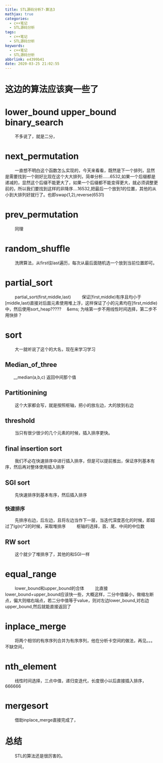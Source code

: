 ```yaml
---
title: STL源码分析7-算法3
mathjax: true
categories:
  - c++笔记
  - STL源码分析
tags:
  - c++笔记
  - STL源码分析
keywords:
  - c++笔记
  - STL源码分析
abbrlink: e4399b41
date: 2020-03-25 21:02:55
---
```


# 这边的算法应该爽一些了

# lower_bound upper_bound binary_search
&emsp;&emsp; 不多说了，就是二分，

# next_permutation
&emsp;&emsp; 一直想不明白这个函数怎么实现的，今天来看看，既然是下一个排列，显然是需要找到一个刚好比现在这个大大排列，简单分析......6532,如果一个后缀都是递减的，显然这个后缀不能更大了，如果一个后缀都不能变得更大，就必须调整更前的，所以我们要找到这样的非降序....16532,把最后一个放到1的位置，其他的从小到大排列好就行了。也即swap(1,2),reverse(6531)
<!---more-->
# prev_permutation
&emsp;&emsp; 同理

# random_shuffle
&emsp;&emsp; 洗牌算法，从first往last遍历，每次从最后面随机选一个放到当前位置即可。

# partial_sort 
&emsp;&emsp; partial_sort(first,middle,last)
&emsp;&emsp; 保证[first,middle)有序且均小于[middle,last)直接对后面元素使用堆上浮，这样保证了小的元素均在[first,middle)中，然后使用sort_heap?????
&emsp;&ems; 为啥第一步不用线性时间选择，第二步不用快排？

# sort
&emsp;&emsp; 大一就听说了这个的大名，现在来学习学习

## Median_of_three
&emsp;&emsp;__median(a,b,c) 返回中间那个值
## Partitionining
&emsp;&emsp; 这个大家都会写，就是按照枢轴，把小的放左边，大的放到右边
## threshold
&emsp;&emsp; 当只有很少很少的几个元素的时候，插入排序更快。
## final insertion sort
&emsp;&emsp; 我们不必在快速排序中进行插入排序，但是可以提前推出，保证序列基本有序，然后再对整体使用插入排序
## SGI sort 
&emsp;&emsp; 先快速排序到基本有序，然后插入排序
### 快速排序
&emsp;&emsp; 先排序右边，后左边，且将左边当作下一层，当迭代深度恶化的时候，即超过了lg(n)*2的时候，采取堆排序
&emsp;&emsp; 枢轴的选择，首、尾、中间的中位数
## RW sort
&emsp;&emsp; 这个就少了堆排序了，其他的和SGI一样


#  equal_range
&emsp;&emsp; lower_bound和upper_bound的合体
&emsp;&emsp; 比直接lower_bound+upper_bound应该快一些，大概这样，二分中值偏小，做缩左断点，偏大则缩右端点，若二分中值等于value，则对左边lower_bound,对右边upper_bound,然后就能直接返回了

# inplace_merge
&emsp;&emsp; 将两个相邻的有序序列合并为有序序列，他在分析卡空间的做法，再见。。。不缺空间，

#  nth_element
&emsp;&emsp; 线性时间选择，三点中值，递归变迭代，长度很小以后直接插入排序，666666

# mergesort
&emsp;&emsp; 借助inplace_merge直接完成了，

# 总结
&emsp;&emsp; STL的算法还是很厉害的。

